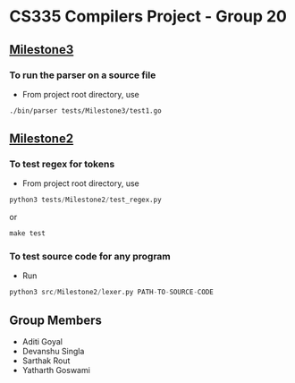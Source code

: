 # CS335 Compilers Project - Group 20

## [Milestone3](src/Milestone3/)

### To run the parser on a source file
- From project root directory, use
```bash
./bin/parser tests/Milestone3/test1.go
```

## [Milestone2](src/Milestone2)

### To test regex for tokens
- From project root directory, use 
```python
python3 tests/Milestone2/test_regex.py 
```
or 

```python
make test
```
### To test source code for any program

- Run
```python
python3 src/Milestone2/lexer.py PATH-TO-SOURCE-CODE
```

## Group Members
- Aditi Goyal
- Devanshu Singla
- Sarthak Rout
- Yatharth Goswami
